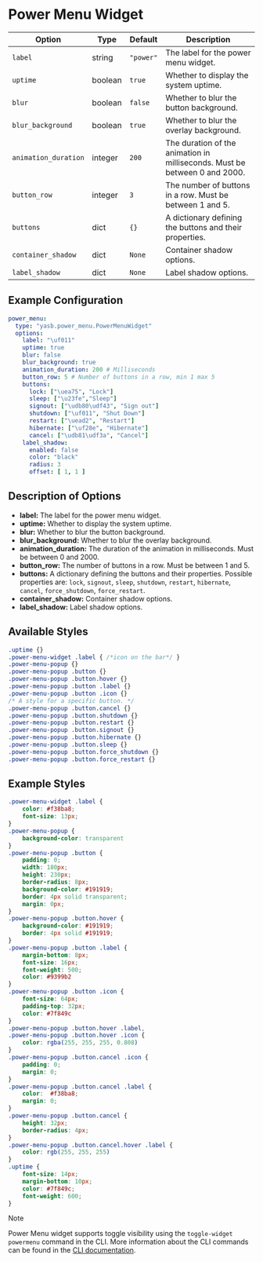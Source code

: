 # Power Menu Widget

| Option              | Type    | Default     | Description                                                                 |
|---------------------|---------|-------------|-----------------------------------------------------------------------------|
| `label`             | string  | `"power"`   | The label for the power menu widget.                                        |
| `uptime`            | boolean | `true`      | Whether to display the system uptime.                                       |
| `blur`              | boolean | `false`     | Whether to blur the button background.                                      |
| `blur_background`   | boolean | `true`      | Whether to blur the overlay background.                                     |
| `animation_duration`| integer | `200`       | The duration of the animation in milliseconds. Must be between 0 and 2000.  |
| `button_row`        | integer | `3`         | The number of buttons in a row. Must be between 1 and 5.                    |
| `buttons`           | dict    | `{}`        | A dictionary defining the buttons and their properties.                     |
| `container_shadow`   | dict   | `None`                  | Container shadow options.                       |
| `label_shadow`         | dict   | `None`                  | Label shadow options.                 |

## Example Configuration

```yaml
power_menu:
  type: "yasb.power_menu.PowerMenuWidget"
  options:
    label: "\uf011"
    uptime: true
    blur: false
    blur_background: true
    animation_duration: 200 # Milliseconds
    button_row: 5 # Number of buttons in a row, min 1 max 5
    buttons:
      lock: ["\uea75", "Lock"]
      sleep: ["\u23fe","Sleep"]
      signout: ["\udb80\udf43", "Sign out"]
      shutdown: ["\uf011", "Shut Down"]
      restart: ["\uead2", "Restart"]
      hibernate: ["\uf28e", "Hibernate"]
      cancel: ["\udb81\udf3a", "Cancel"]
    label_shadow:
      enabled: false
      color: "black"
      radius: 3
      offset: [ 1, 1 ]
```

## Description of Options
- **label:** The label for the power menu widget.
- **uptime:** Whether to display the system uptime.
- **blur:** Whether to blur the button background.
- **blur_background:** Whether to blur the overlay background.
- **animation_duration:** The duration of the animation in milliseconds. Must be between 0 and 2000.
- **button_row:** The number of buttons in a row. Must be between 1 and 5.
- **buttons:** A dictionary defining the buttons and their properties. Possible properties are: `lock`, `signout`, `sleep`, `shutdown`, `restart`, `hibernate`, `cancel`, `force_shutdown`, `force_restart`.
- **container_shadow:** Container shadow options.
- **label_shadow:** Label shadow options.

## Available Styles
```css
.uptime {}
.power-menu-widget .label { /*icon on the bar*/ }
.power-menu-popup {}
.power-menu-popup .button {}
.power-menu-popup .button.hover {}
.power-menu-popup .button .label {}
.power-menu-popup .button .icon {}
/* A style for a specific button. */
.power-menu-popup .button.cancel {}
.power-menu-popup .button.shutdown {}
.power-menu-popup .button.restart {}
.power-menu-popup .button.signout {}
.power-menu-popup .button.hibernate {}
.power-menu-popup .button.sleep {}
.power-menu-popup .button.force_shutdown {}
.power-menu-popup .button.force_restart {}

```
## Example Styles
```css
.power-menu-widget .label {
    color: #f38ba8;
    font-size: 13px;
}
.power-menu-popup {
    background-color: transparent
}
.power-menu-popup .button {
    padding: 0;
    width: 180px;
    height: 230px;
    border-radius: 8px;
    background-color: #191919;
    border: 4px solid transparent;
    margin: 0px;
}
.power-menu-popup .button.hover {
    background-color: #191919;
    border: 4px solid #191919;
}
.power-menu-popup .button .label {
    margin-bottom: 8px;
    font-size: 16px;
    font-weight: 500;
    color: #9399b2
}
.power-menu-popup .button .icon {
    font-size: 64px;
    padding-top: 32px;
    color: #7f849c
}
.power-menu-popup .button.hover .label,
.power-menu-popup .button.hover .icon {
    color: rgba(255, 255, 255, 0.808)
}
.power-menu-popup .button.cancel .icon {
    padding: 0;
    margin: 0;
}
.power-menu-popup .button.cancel .label {
    color:  #f38ba8;
    margin: 0;
}
.power-menu-popup .button.cancel {
    height: 32px;
    border-radius: 4px;
}
.power-menu-popup .button.cancel.hover .label {
    color: rgb(255, 255, 255)
}
.uptime {
    font-size: 14px;
    margin-bottom: 10px;
    color: #7f849c;
    font-weight: 600;
}
```

> [!NOTE]
> Power Menu widget supports toggle visibility using the `toggle-widget powermenu` command in the CLI. More information about the CLI commands can be found in the [CLI documentation](https://github.com/amnweb/yasb/wiki/CLI#toggle-widget-visibility).